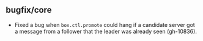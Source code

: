 ## bugfix/core

* Fixed a bug when `box.ctl.promote` could hang if a candidate server got
  a message from a follower that the leader was already seen (gh-10836).
